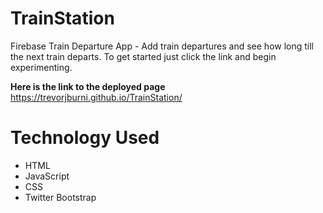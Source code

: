 # TrainStation
Firebase Train Departure App - Add train departures and see how long till the next train departs.
To get started just click the link and begin experimenting.

**Here is the link to the deployed page** https://trevorjburni.github.io/TrainStation/

# Technology Used
- HTML
- JavaScript
- CSS
- Twitter Bootstrap
